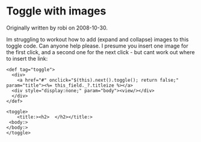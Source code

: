 # Toggle with images

Originally written by robi on 2008-10-30.

Im struggling to workout how to add (expand and collapse) images to this toggle code.  Can anyone help please.  I presume you insert one image for the first click, and a second one for the next click - but cant work out where to insert the link:

    <def tag="toggle"> 
      <div> 
        <a href="#" onclick="$(this).next().toggle(); return false;" param="title"><%= this_field._?.titleize %></a> 
      <div style="display:none;" param="body"><view/></div> 
      </div> 
    </def>

    <toggle> 
	    <title:><h2>  </h2></title:> 
	 <body:>
	</body:> 
    </toggle>
